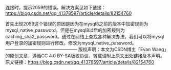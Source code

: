 
连接时，提示2059的错误，解决方案见如下链接：
https://blog.csdn.net/qq_41378597/article/details/82154760

首先出现2059这个错误的原因是因为在mysql8之前的版本中加密规则为mysql_native_password。但是在mysql8以后的加密规则为caching_sha2_password。通过在网络上查找各种解决办法，我们可以将mysql用户登录的加密规则进行修改。修改为mysql_native_password。
————————————————
版权声明：本文为CSDN博主「Evan Wang」的原创文章，遵循CC 4.0 BY-SA版权协议，转载请附上原文出处链接及本声明。
原文链接：https://blog.csdn.net/qq_41378597/article/details/82154760
